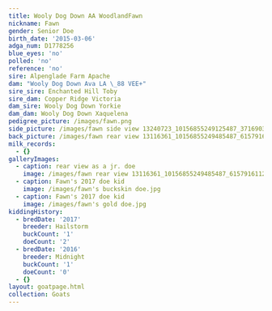 ```yaml
---
title: Wooly Dog Down AA WoodlandFawn
nickname: Fawn
gender: Senior Doe
birth_date: '2015-03-06'
adga_num: D1778256
blue_eyes: 'no'
polled: 'no'
reference: 'no'
sire: Alpenglade Farm Apache
dam: "Wooly Dog Down Ava LA \_88 VEE+"
sire_sire: Enchanted Hill Toby
sire_dam: Copper Ridge Victoria
dam_sire: Wooly Dog Down Yorkie
dam_dam: Wooly Dog Down Xaquelena
pedigree_picture: /images/fawn.png
side_picture: /images/fawn side view 13240723_10156855249125487_371690373535664023_n.jpg
back_picture: /images/fawn rear view 13116361_10156855249485487_615791611237006557_o.jpg
milk_records:
  - {}
galleryImages:
  - caption: rear view as a jr. doe
    image: /images/fawn rear view 13116361_10156855249485487_615791611237006557_o.jpg
  - caption: Fawn's 2017 doe kid
    image: /images/fawn's buckskin doe.jpg
  - caption: Fawn's 2017 doe kid
    image: /images/fawn's gold doe.jpg
kiddingHistory:
  - bredDate: '2017'
    breeder: Hailstorm
    buckCount: '1'
    doeCount: '2'
  - bredDate: '2016'
    breeder: Midnight
    buckCount: '1'
    doeCount: '0'
  - {}
layout: goatpage.html
collection: Goats
---
```


